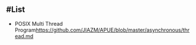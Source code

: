 #List
---
+ POSIX Multi Thread Program<https://github.com/JIAZM/APUE/blob/master/asynchronous/thread.md>
